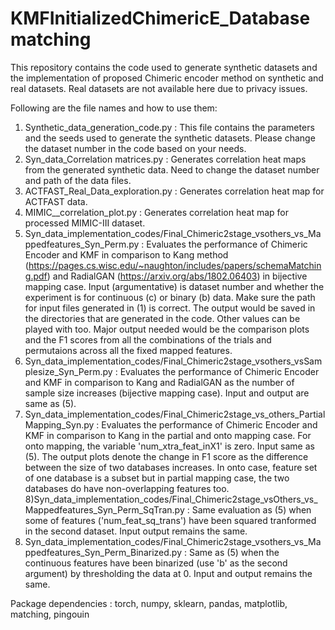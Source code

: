 # KMFInitializedChimericE_Databasematching

This repository contains the code used to generate synthetic datasets and the implementation of proposed Chimeric encoder method on synthetic and real datasets.
Real datasets are not available here due to privacy issues.

Following are the file names and how to use them:

1) Synthetic_data_generation_code.py : This file contains the parameters and the seeds used to generate the synthetic datasets. Please change the dataset number in the code based on your needs.
2) Syn_data_Correlation matrices.py : Generates correlation heat maps from the generated synthetic data. Need to change the dataset number and path of the data files.
3) ACTFAST_Real_Data_exploration.py : Generates correlation heat map for ACTFAST data. 
4) MIMIC__correlation_plot.py : Generates correlation heat map for processed MIMIC-III dataset.
5) Syn_data_implementation_codes/Final_Chimeric2stage_vsothers_vs_Mappedfeatures_Syn_Perm.py :  Evaluates the performance of Chimeric Encoder and KMF in comparison to Kang method (https://pages.cs.wisc.edu/~naughton/includes/papers/schemaMatching.pdf) and RadialGAN (https://arxiv.org/abs/1802.06403) in bijective mapping case. Input (argumentative) is dataset number and whether the experiment is for continuous (c) or binary (b) data. Make sure the path for input files generated in (1) is correct. The output would be saved in the directories that are generated in the code. Other values can be played with too. Major output needed would be the comparison plots and the F1 scores from all the combinations of the trials and permutaions across all the fixed mapped features.
6) Syn_data_implementation_codes/Final_Chimeric2stage_vsothers_vsSamplesize_Syn_Perm.py : Evaluates the performance of Chimeric Encoder and KMF in comparison to Kang and RadialGAN as the number of sample size increases (bijective mapping case). Input and output are same as (5).
7) Syn_data_implementation_codes/Final_Chimeric2stage_vs_others_PartialMapping_Syn.py : Evaluates the performance of Chimeric Encoder and KMF in comparison to Kang in the partial and onto mapping case.  For onto mapping, the variable 'num_xtra_feat_inX1' is zero. Input same as (5). The output plots denote the change in F1 score as the difference between the size of two databases increases. In onto case, feature set of one database is a subset but in partial mapping case, the two databases do have non-overlapping features too.
8)Syn_data_implementation_codes/Final_Chimeric2stage_vsOthers_vs_Mappedfeatures_Syn_Perm_SqTran.py : Same evaluation as (5) when some of features ('num_feat_sq_trans') have been squared tranformed in the second dataset. Input output remains the same.
9) Syn_data_implementation_codes/Final_Chimeric2stage_vsothers_vs_Mappedfeatures_Syn_Perm_Binarized.py : Same as (5) when the continuous features have been binarized (use 'b' as the second argument) by thresholding the data at 0. Input and output remains the same. 

Package dependencies : torch, numpy, sklearn, pandas, matplotlib, matching, pingouin
